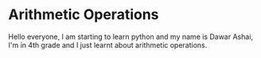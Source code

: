 # Arithmetic Operations
Hello everyone, I am starting to learn python and my name is Dawar Ashai, I'm in 4th grade and I just learnt about arithmetic operations.
